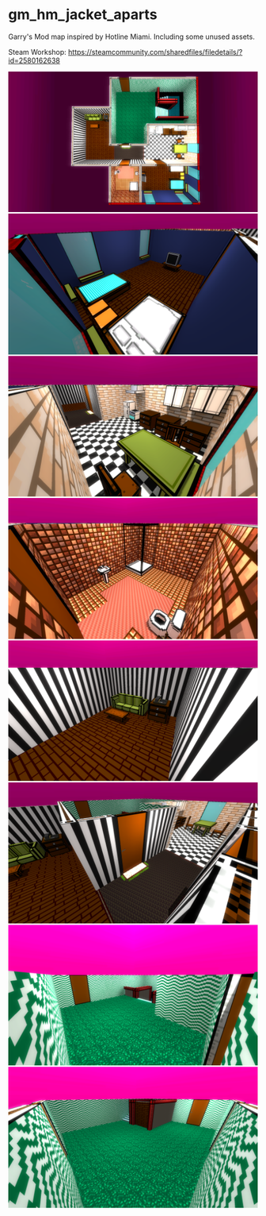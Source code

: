 # gm_hm_jacket_aparts
Garry's Mod map inspired by Hotline Miami. Including some unused assets.

Steam Workshop:
https://steamcommunity.com/sharedfiles/filedetails/?id=2580162638

![Topdown View](https://github.com/LinkinWires/gm_hm_jacket_aparts/raw/main/images/1.png)
![Bedroom](https://github.com/LinkinWires/gm_hm_jacket_aparts/raw/main/images/2.png)
![Kitchen](https://github.com/LinkinWires/gm_hm_jacket_aparts/raw/main/images/3.png)
![Bathroom](https://github.com/LinkinWires/gm_hm_jacket_aparts/raw/main/images/4.png)
![Living Room?](https://github.com/LinkinWires/gm_hm_jacket_aparts/raw/main/images/5.png)
![Corridor](https://github.com/LinkinWires/gm_hm_jacket_aparts/raw/main/images/6.png)
![Room with Ladder to the lower floor](https://github.com/LinkinWires/gm_hm_jacket_aparts/raw/main/images/7.png)
![Lower floor](https://github.com/LinkinWires/gm_hm_jacket_aparts/raw/main/images/8.png)